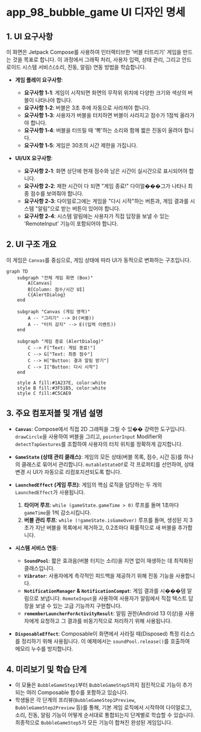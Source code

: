 # app_98_bubble_game UI 디자인 명세

## 1. UI 요구사항

이 화면은 Jetpack Compose를 사용하여 인터랙티브한 '버블 터뜨리기' 게임을 만드는 것을 목표로 합니다. 이 과정에서 그래픽 처리, 사용자 입력, 상태 관리, 그리고 안드로이드 시스템 서비스(소리, 진동, 알림) 연동 방법을 학습합니다.

*   **게임 플레이 요구사항**:
    *   **요구사항 1-1**: 게임이 시작되면 화면의 무작위 위치에 다양한 크기와 색상의 버블이 나타나야 합니다.
    *   **요구사항 1-2**: 버블은 3초 후에 자동으로 사라져야 합니다.
    *   **요구사항 1-3**: 사용자가 버블을 터치하면 버블이 사라지고 점수가 1점씩 올라가야 합니다.
    *   **요구사항 1-4**: 버블을 터뜨릴 때 '뽁'하는 소리와 함께 짧은 진동이 울려야 합니다.
    *   **요구사항 1-5**: 게임은 30초의 시간 제한을 가집니다.

*   **UI/UX 요구사항**:
    *   **요구사항 2-1**: 화면 상단에 현재 점수와 남은 시간이 실시간으로 표시되어야 합니다.
    *   **요구사항 2-2**: 제한 시간이 다 되면 "게임 종료!" 다이얼���그가 나타나 최종 점수를 보여줘야 합니다.
    *   **요구사항 2-3**: 다이얼로그에는 게임을 "다시 시작"하는 버튼과, 게임 결과를 시스템 "알림"으로 받는 버튼이 있어야 합니다.
    *   **요구사항 2-4**: 시스템 알림에는 사용자가 직접 답장을 보낼 수 있는 'RemoteInput' 기능이 포함되어야 합니다.

## 2. UI 구조 개요

이 게임은 `Canvas`를 중심으로, 게임 상태에 따라 UI가 동적으로 변화하는 구조입니다.

```mermaid
graph TD
    subgraph "전체 게임 화면 (Box)"
        A[Canvas]
        B[Column: 점수/시간 UI]
        C{AlertDialog}
    end

    subgraph "Canvas (게임 영역)"
        A -- "그리기" --> D((버블))
        A -- "터치 감지" --> E((입력 이벤트))
    end

    subgraph "게임 종료 (AlertDialog)"
        C --> F["Text: 게임 종료!"]
        C --> G["Text: 최종 점수"]
        C --> H["Button: 결과 알림 받기"]
        C --> I["Button: 다시 시작"]
    end

    style A fill:#1A237E, color:white
    style B fill:#3F51B5, color:white
    style C fill:#C5CAE9
```

## 3. 주요 컴포저블 및 개념 설명

*   **`Canvas`**: Compose에서 직접 2D 그래픽을 그릴 수 있�� 강력한 도구입니다. `drawCircle`을 사용하여 버블을 그리고, `pointerInput` Modifier와 `detectTapGestures`를 조합하여 사용자의 터치 위치를 정확하게 감지합니다.

*   **`GameState` (상태 관리 클래스)**: 게임의 모든 상태(버블 목록, 점수, 시간 등)를 하나의 클래스로 묶어서 관리합니다. `mutableStateOf`로 각 프로퍼티를 선언하여, 상태 변경 시 UI가 자동으로 리컴포지션되도록 합니다.

*   **`LaunchedEffect` (게임 루프)**: 게임의 핵심 로직을 담당하는 두 개의 `LaunchedEffect`가 사용됩니다.
    1.  **타이머 루프**: `while (gameState.gameTime > 0)` 루프를 돌며 1초마다 `gameTime`을 1씩 감소시킵니다.
    2.  **버블 관리 루프**: `while (!gameState.isGameOver)` 루프를 돌며, 생성된 지 3초가 지난 버블을 목록에서 제거하고, 0.2초마다 확률적으로 새 버블을 추가합니다.

*   **시스템 서비스 연동**:
    *   **`SoundPool`**: 짧은 효과음(버블 터지는 소리)을 지연 없이 재생하는 데 최적화된 클래스입니다.
    *   **`Vibrator`**: 사용자에게 촉각적인 피드백을 제공하기 위해 진동 기능을 사용합니다.
    *   **`NotificationManager` & `NotificationCompat`**: 게임 결과를 시���템 알림으로 보냅니다. `RemoteInput`을 사용하여 사용자가 알림에서 직접 텍스트 답장을 보낼 수 있는 고급 기능까지 구현합니다.
    *   **`rememberLauncherForActivityResult`**: 알림 권한(Android 13 이상)을 사용자에게 요청하고 그 결과를 비동기적으로 처리하기 위해 사용됩니다.

*   **`DisposableEffect`**: Composable이 화면에서 사라질 때(Disposed) 특정 리소스를 정리하기 위해 사용됩니다. 이 예제에서는 `soundPool.release()`를 호출하여 메모리 누수를 방지합니다.

## 4. 미리보기 및 학습 단계

*   이 모듈은 `BubbleGameStep1`부터 `BubbleGameStep5`까지 점진적으로 기능이 추가되는 여러 Composable 함수를 포함하고 있습니다.
*   학생들은 각 단계의 프리뷰(`BubbleGameStep1Preview`, `BubbleGameStep2Preview` 등)를 통해, 기본 게임 로직에서 시작하여 다이얼로그, 소리, 진동, 알림 기능이 어떻게 순서대로 통합되는지 단계별로 학습할 수 있습니다. 최종적으로 `BubbleGameStep5`가 모든 기능이 합쳐진 완성된 게임입니다.